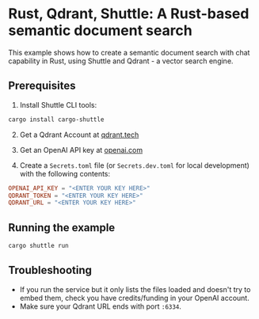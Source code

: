 # Rust, Qdrant, Shuttle: A Rust-based semantic document search

This example shows how to create a semantic document search with chat capability in Rust, using Shuttle and Qdrant - a vector search engine.

## Prerequisites

1. Install Shuttle CLI tools:

```bash
cargo install cargo-shuttle
```

2. Get a Qdrant Account at [qdrant.tech](https://qdrant.tech)

3. Get an OpenAI API key at [openai.com](https://platform.openai.com)

4. Create a `Secrets.toml` file (or `Secrets.dev.toml` for local development) with the following contents:

```toml
OPENAI_API_KEY = "<ENTER YOUR KEY HERE>"
QDRANT_TOKEN = "<ENTER YOUR KEY HERE>"
QDRANT_URL = "<ENTER YOUR KEY HERE>"
```

## Running the example

```bash
cargo shuttle run
```

## Troubleshooting
- If you run the service but it only lists the files loaded and doesn't try to embed them, check you have credits/funding in your OpenAI account.
- Make sure your Qdrant URL ends with port `:6334`.
